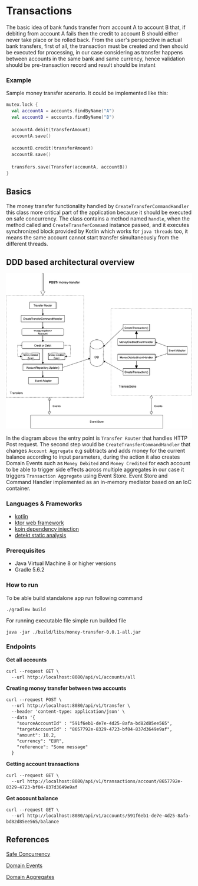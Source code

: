 # Transactions

The basic idea of bank funds transfer from account A to account B that, if debiting from account A fails then the credit to account B should either never take place or be rolled back. From the user's perspective in actual bank transfers, first of all, the transaction must be created and then should be executed for processing, in our case considering as transfer happens between accounts in the same bank and same currency, hence validation should be pre-transaction record and result should be instant

### Example

Sample money transfer scenario. It could be implemented like this:

```kotlin
mutex.lock {
  val accountA = accounts.findByName("A")
  val accountB = accounts.findByName("B")

  accountA.debit(transferAmount)
  accountA.save()

  accountB.credit(transferAmount)
  accountB.save()
  
  transfers.save(Transfer(accountA, accountB))
}
```
## Basics

The money transfer functionality handled by `CreateTransferCommandHandler` this class more critical part of the application because it should be executed on safe concurrency. The class contains a method named `handle`, when the method called and `CreateTransferCommand` instance passed, and it executes synchronized block provided by Kotlin which works for `java threads` too, it means the same account cannot start transfer simultaneously from the different threads.

## DDD based architectural overview

<img src="handler_diagram.png" />

In the diagram above the entry point is `Transfer Router` that handles HTTP Post request. The second step would be `CreateTransferCommandHandler` that changes `Account Aggregate` e.g subtracts and adds money for the current balance according to input parameters, during the action it also creates Domain Events such as `Money Debited` and `Money Credited` for each account to be able to trigger side effects across multiple aggregates in our case it triggers `Transaction Aggregate` using Event Store. Event Store and Command Handler implemented as an in-memory mediator based on an IoC container.

### Languages & Frameworks
- [kotlin](https://github.com/JetBrains/kotlin)
- [ktor web framework](https://github.com/ktorio/ktor)
- [koin dependency injection](https://github.com/InsertKoinIO/koin)
- [detekt static analysis](https://github.com/arturbosch/detekt)

### Prerequisites
- Java Virtual Machine 8 or higher versions
- Gradle 5.6.2

### How to run
To be able build standalone app run following command
```
./gradlew build
```

For running executable file simple run builded file
```
java -jar ./build/libs/money-transfer-0.0.1-all.jar 
```

### Endpoints

**Get all accounts**
```shell script
curl --request GET \
  --url http://localhost:8080/api/v1/accounts/all
```

**Creating money transfer between two accounts**
```shell script
curl --request POST \
  --url http://localhost:8080/api/v1/transfer \
  --header 'content-type: application/json' \
  --data '{
	"sourceAccountId" : "591f6eb1-de7e-4d25-8afa-bd82d85ee565",
	"targetAccountId" : "8657792e-8329-4723-bf04-837d3649e9af",
	"amount": 10.2,
	"currency": "EUR",
	"reference": "Some message"
  }
```

**Getting account transactions**
```shell script
curl --request GET \
  --url http://localhost:8080/api/v1/transactions/account/8657792e-8329-4723-bf04-837d3649e9af
```

**Get account balance**
```shell script
curl --request GET \
  --url http://localhost:8080/api/v1/accounts/591f6eb1-de7e-4d25-8afa-bd82d85ee565/balance
```

## References
[Safe Concurrency](https://www.microsoft.com/en-us/research/wp-content/uploads/2005/01/SafeConcurrencySEFM2005.pdf)

[Domain Events](https://docs.microsoft.com/en-us/dotnet/architecture/microservices/microservice-ddd-cqrs-patterns/domain-events-design-implementation)

[Domain Aggregates](https://dddcommunity.org/wp-content/uploads/files/pdf_articles/Vernon_2011_2.pdf)

